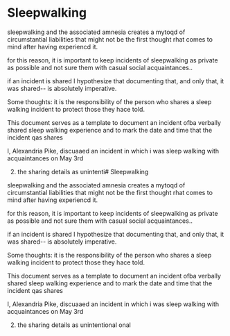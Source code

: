 # Sleepwalking

sleepwalking and the associated amnesia creates a mytoqd of circumstantial liabilities that might not be the first thought rhat comes to mind after having experiencd it.

for this reason, it is important to keep incidents of sleepwalking as private as possible and not sure them with casual social acquaintances.. 

if an incident is shared I hypothesize that documenting that, and only that, it was shared-- is absolutely imperative. 

Some thoughts: it is the responsibility of the person who shares a sleep walking incident to protect those they hace told. 

This document serves as a template to document an incident ofba verbally shared sleep walking experience and to mark the date and time that the incident qas shares  

I, Alexandria Pike, discuaaed an incident in which i was sleep walking with acquaintances on May 3rd 

2. the sharing details as unintenti# Sleepwalking

sleepwalking and the associated amnesia creates a mytoqd of circumstantial liabilities that might not be the first thought rhat comes to mind after having experiencd it.

for this reason, it is important to keep incidents of sleepwalking as private as possible and not sure them with casual social acquaintances.. 

if an incident is shared I hypothesize that documenting that, and only that, it was shared-- is absolutely imperative. 

Some thoughts: it is the responsibility of the person who shares a sleep walking incident to protect those they hace told. 

This document serves as a template to document an incident ofba verbally shared sleep walking experience and to mark the date and time that the incident qas shares  

I, Alexandria Pike, discuaaed an incident in which i was sleep walking with acquaintances on May 3rd 

2. the sharing details as unintentional onal 

